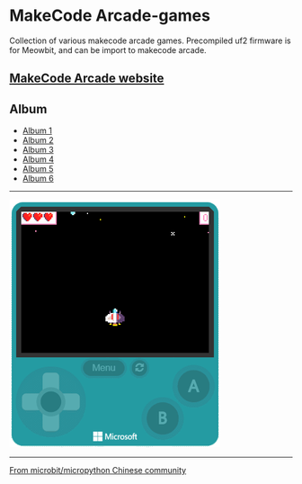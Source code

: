 # MakeCode Arcade-games
Collection of various makecode arcade games. Precompiled uf2 firmware is for Meowbit, and can be import to makecode arcade.

## [MakeCode Arcade website](https://arcade.makecode.com/)   

## Album

- [Album 1](Album_1.md)
- [Album 2](Album_2.md)
- [Album 3](Album_3.md)
- [Album 4](Album_4.md)
- [Album 5](Album_5.md)
- [Album 6](Album_6.md)


---------

![](arcade-galaxy-invaders.gif)

---------

[From microbit/micropython Chinese community](http://www.micropython.org.cn)